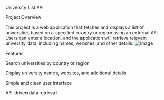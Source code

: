 University List API

Project Overview

This project is a web application that fetches and displays a list of universities based on a specified country or region using an external API. Users can enter a location, and the application will retrieve relevant university data, including names, websites, and other details.
![Image](https://github.com/user-attachments/assets/7780372b-f4f7-4249-99a2-743bdb53ab18)

Features

Search universities by country or region

Display university names, websites, and additional details

Simple and clean user interface

API-driven data retrieval
